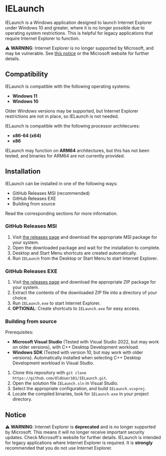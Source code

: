 # IELaunch
IELaunch is a Windows application designed to launch Internet Explorer under Windows 10 and greater, where it is no longer possible due to operating system restrictions.
This is helpful for legacy applications that require Internet Explorer to function. 

⚠ **WARNING**: Internet Explorer is no longer supported by Microsoft, and may be vulnerable. See [this notice](https://github.com/OldUser101/IELaunch#notice) or the Microsoft website for further details.

## Compatibility
IELaunch is compatible with the following operating systems:
- **Windows 11**
- **Windows 10**

Older Windows versions may be supported, but Internet Explorer restrictions are not in place, so IELaunch is not needed.

IELaunch is compatible with the following processor architecures:
- **x86-64 (x64)**
- **x86**

IELaunch may function on **ARM64** architectures, but this has not been tested, and binaries for ARM64 are not currently provided.

## Installation
IELaunch can be installed in one of the following ways:
- GitHub Releases MSI (recommended)
- GitHub Releases EXE
- Building from source

Read the corresponding sections for more information.

### GitHub Releases MSI
1. Visit [the releases page](https://github.com/OldUser101/IELaunch/releases) and download the appropriate MSI package for your system.
2. Open the downloaded package and wait for the installation to complete.
3. Desktop and Start Menu shortcuts are created automatically.
4. Run `IELaunch` from the Desktop or Start Menu to start Internet Explorer.

### GitHub Releases EXE
1. Visit [the releases page](https://github.com/OldUser101/IELaunch/releases) and download the appropriate ZIP package for your system.
2. Extract the contents of the downloaded ZIP file into a directory of your choice.
3. Run `IELaunch.exe` to start Internet Explorer.
4. **OPTIONAL**: Create shortcuts to `IELaunch.exe` for easy access. 

### Building from source
Prerequisites:
- **Microsoft Visual Studio** (Tested with Visual Studio 2022, but may work on older versions), with C++ Desktop Development workload.
- **Windows SDK** (Tested with version 10, but may work with older versions). Automatically installed when selecting C++ Desktop Development workload in Visual Studio.

1. Clone this repository with `git clone https://github.com/OldUser101/IELaunch.git`.
2. Open the solution file `IELaunch.sln` in Visual Studio.
3. Select the appropriate configuration, and build `IELaunch.vcxproj`.
4. Locate the compiled binaries, look for `IELaunch.exe` in your project directory.

## Notice
⚠ **WARNING**: Internet Explorer is **deprecated** and is no longer supported by Microsoft. This means it will no longer receive important security updates. Check Microsoft's website for further details. IELaunch is intended for legacy applications where Internet Explorer is required. It is **strongly** recommended that you do not use Internet Explorer. 
